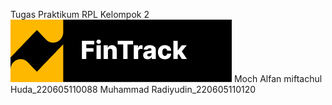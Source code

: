 Tugas Praktikum RPL
Kelompok 2
![alt text](https://github.com/alternatif-omg/Fintrack/blob/main/Fintrack%20App/Group%205.png?raw=true)
Moch Alfan miftachul Huda_220605110088
Muhammad Radiyudin_220605110120
